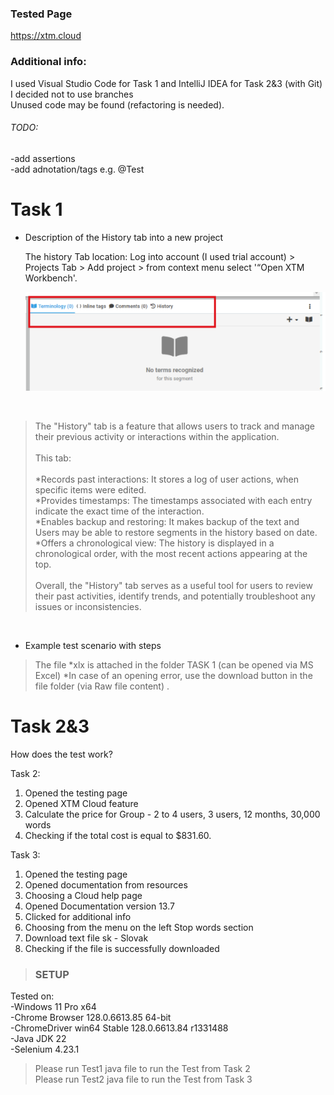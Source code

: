 ### Tested Page
https://xtm.cloud

### Additional info:
I used Visual Studio Code for Task 1 
and IntelliJ IDEA for Task 2&3 (with Git)  <br>
I decided not to use branches <br>
Unused code may be found (refactoring is needed).

###### TODO:
-add assertions <br>
-add adnotation/tags e.g. @Test

# Task 1

* Description of the History tab into a new project

  The history Tab location: Log into account (I used trial account) > Projects Tab > Add project > from context menu select '“Open XTM Workbench'. <br>
  
  ![podgląd](images/2024-10-10_20h13_45.png)
  
<br>

>The "History" tab is a feature that allows users to track and manage their previous activity or interactions within the application.
><br><br>This tab: <br><br>
*Records past interactions: It stores a log of user actions,  when specific items were edited. <br>
*Provides timestamps: The timestamps associated with each entry indicate the exact time of the interaction. <br>
*Enables backup and restoring: It makes backup of the text and Users may be able to restore segments in the history based on date. <br>
*Offers a chronological view: The history is displayed in a chronological order, with the most recent actions appearing at the top. <br>
<br>Overall, the "History" tab serves as a useful tool for users to review their past activities, identify trends, and potentially troubleshoot any issues or inconsistencies.
<br>

* Example test scenario with steps
 
>The file *xlx is attached in the folder TASK 1  (can be opened via MS Excel) *In case of an opening error, use the download button in the file folder (via Raw file content)
.


# Task 2&3
How does the test work? <br>

Task 2: 
1. Opened the testing page
2. Opened XTM Cloud feature
3. Calculate the price for Group - 2 to 4 users, 3 users, 12 months, 30,000 words
4. Checking if the total cost is equal to $831.60.

Task 3:
1. Opened the testing page
2. Opened documentation from resources
3. Choosing a Cloud help page
4. Opened Documentation version 13.7
5. Clicked for additional info
6. Choosing from the menu on the left Stop words section
7. Download text file sk - Slovak
8. Checking if the file is successfully downloaded
  
>### SETUP 

Tested on:  <br>
-Windows 11 Pro x64  <br>
-Chrome Browser  128.0.6613.85 64-bit   <br>
-ChromeDriver win64 Stable 128.0.6613.84  r1331488	  <br>
-Java JDK 22  <br>
-Selenium 4.23.1
<br>

>Please run Test1 java file to run the Test from Task 2  <br>
>Please run Test2 java file to run the Test from Task 3
